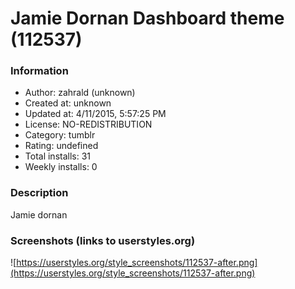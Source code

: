 # Jamie Dornan Dashboard theme (112537)

### Information
- Author: zahrald (unknown)
- Created at: unknown
- Updated at: 4/11/2015, 5:57:25 PM
- License: NO-REDISTRIBUTION
- Category: tumblr
- Rating: undefined
- Total installs: 31
- Weekly installs: 0


### Description
Jamie dornan


### Screenshots (links to userstyles.org)
![https://userstyles.org/style_screenshots/112537-after.png](https://userstyles.org/style_screenshots/112537-after.png)


